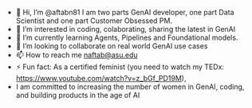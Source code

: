 - 👋 Hi, I’m @aftabn81 I am two parts GenAI developer, one part Data Scientist and one part Customer Obsessed PM.
- 👀 I’m interested in coding, colaborating, sharing the latest in GenAI
- 🌱 I’m currently learning Agents, Pipelines and Foundational models.
- 💞️ I’m looking to collaborate on  real world GenAI use cases
- 📫 How to reach me naftab@asu.edu
- ⚡ Fun fact: As a certified feminist (you need to watch my TEDx: https://www.youtube.com/watch?v=z_bGf_PD19M),
- I am committed to increasing the number of women in GenAI, coding, and building products in the age of AI

<!---
aftabn81/aftabn81 is a ✨ special ✨ repository because its `README.md` (this file) appears on your GitHub profile.
You can click the Preview link to take a look at your changes.
--->

